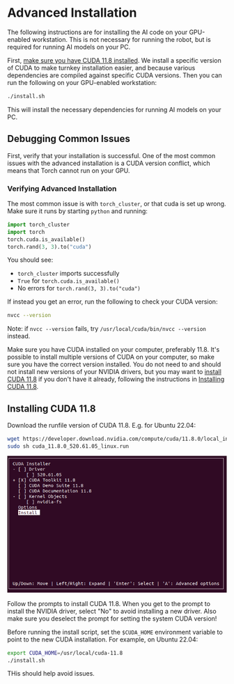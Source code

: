 # Advanced Installation

The following instructions are for installing the AI code on your GPU-enabled workstation. This is not necessary for running the robot, but is required for running AI models on your PC.

First, [make sure you have CUDA 11.8 installed](#installing-cuda-11.8). We install a specific version of CUDA to make turnkey installation easier, and because various dependencies are compiled against specific CUDA versions. Then you can run the following on your GPU-enabled workstation:

```bash
./install.sh
```

This will install the necessary dependencies for running AI models on your PC.

## Debugging Common Issues

First, verify that your installation is successful. One of the most common issues with the advanced installation is a CUDA version conflict, which means that Torch cannot run on your GPU.

### Verifying Advanced Installation

The most common issue is with `torch_cluster`, or that cuda is set up wrong. Make sure it runs by starting `python` and running:

```python
import torch_cluster
import torch
torch.cuda.is_available()
torch.rand(3, 3).to("cuda")
```

You should see:

- `torch_cluster` imports successfully
- `True` for `torch.cuda.is_available()`
- No errors for `torch.rand(3, 3).to("cuda")`

If instead you get an error, run the following to check your CUDA version:

```bash
nvcc --version
```

Note: if `nvcc --version` fails, try `/usr/local/cuda/bin/nvcc --version` instead.

Make sure you have CUDA installed on your computer, preferably 11.8. It's possible to install multiple versions of CUDA on your computer, so make sure you have the correct version installed. You do not need to and should not install new versions of your NVIDIA drivers, but you may want to [install CUDA 11.8](https://developer.nvidia.com/cuda-11.8-download-archive) if you don't have it already, following the instructions in [Installing CUDA 11.8](#installing-cuda-11.8).

## Installing CUDA 11.8

Download the runfile version of CUDA 11.8. E.g. for Ubuntu 22.04:

```bash
wget https://developer.download.nvidia.com/compute/cuda/11.8.0/local_installers/cuda_11.8.0_520.61.05_linux.run
sudo sh cuda_11.8.0_520.61.05_linux.run
```

![CUDA Installation](images/cuda_install.png)

Follow the prompts to install CUDA 11.8. When you get to the prompt to install the NVIDIA driver, select "No" to avoid installing a new driver. Also make sure you deselect the prompt for setting the system CUDA version!

Before running the install script, set the `$CUDA_HOME` environment variable to point to the new CUDA installation. For example, on Ubuntu 22.04:

```bash
export CUDA_HOME=/usr/local/cuda-11.8
./install.sh
```

THis should help avoid issues.
